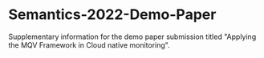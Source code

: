 # Semantics-2022-Demo-Paper
Supplementary information for the demo paper submission titled "Applying the MQV Framework in Cloud native monitoring". 
